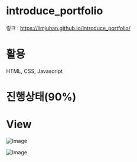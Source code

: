 # introduce_portfolio

링크 : https://limjuhan.github.io/introduce_portfolio/

# 활용

HTML, CSS, Javascript

# 진행상태(90%)

# View

![Image](https://github.com/user-attachments/assets/2bb0cf30-5fc2-4554-8b73-15daa7ca8ae4)

![Image](https://github.com/user-attachments/assets/ea83fbca-13f8-4e07-86fd-2f4ed66eb4a7)
